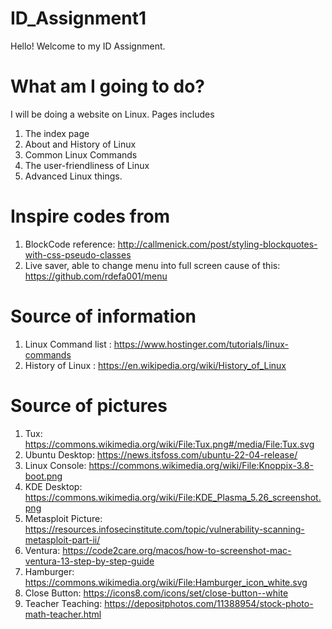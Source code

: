 # ID_Assignment1
Hello! Welcome to my ID Assignment.
# What am I going to do?
I will be doing a website on Linux. Pages includes 
1. The index page
2. About and History of Linux
3. Common Linux Commands
4. The user-friendliness of Linux
5. Advanced Linux things.

# Inspire codes from
1. BlockCode reference: http://callmenick.com/post/styling-blockquotes-with-css-pseudo-classes
2. Live saver, able to change menu into full screen cause of this: https://github.com/rdefa001/menu
# Source of information
1. Linux Command list : https://www.hostinger.com/tutorials/linux-commands
2. History of Linux : https://en.wikipedia.org/wiki/History_of_Linux

# Source of pictures
1. Tux: https://commons.wikimedia.org/wiki/File:Tux.png#/media/File:Tux.svg
2. Ubuntu Desktop: https://news.itsfoss.com/ubuntu-22-04-release/
3. Linux Console: https://commons.wikimedia.org/wiki/File:Knoppix-3.8-boot.png
4. KDE Desktop: https://commons.wikimedia.org/wiki/File:KDE_Plasma_5.26_screenshot.png
5. Metasploit Picture: https://resources.infosecinstitute.com/topic/vulnerability-scanning-metasploit-part-ii/
6. Ventura: https://code2care.org/macos/how-to-screenshot-mac-ventura-13-step-by-step-guide
7. Hamburger: https://commons.wikimedia.org/wiki/File:Hamburger_icon_white.svg
8. Close Button: https://icons8.com/icons/set/close-button--white
9. Teacher Teaching: https://depositphotos.com/11388954/stock-photo-math-teacher.html